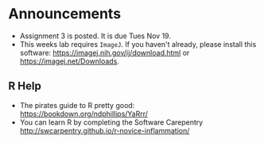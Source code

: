 # Announcements
- Assignment 3 is posted. It is due Tues Nov 19.
- This weeks lab requires `ImageJ`. If you haven't already, please install this software: https://imagej.nih.gov/ij/download.html or https://imagej.net/Downloads.

## R Help
- The pirates guide to R pretty good: https://bookdown.org/ndphillips/YaRrr/
- You can learn R by completing the Software Carepentry http://swcarpentry.github.io/r-novice-inflammation/

